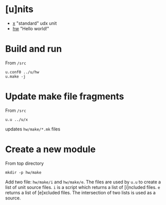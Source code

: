 # [u]nits

* [x](x/) "standard" udx unit
* [hw](hw/) "Hello world!"

# Build and run

From `/src`

    u.conf0 ../u/hw
	u.make -j

# Update make file fragments

From `/src`

    u.u ../u/x

updates `hw/make/*.mk` files

# Create a new module

From top directory

    mkdir -p hw/make

Add two file: `hw/make/i` and `hw/make/e`. The files are used by `u.u`
to create a list of unit source files. `i` is a script which returns a
list of [i]ncluded files. `e` returns a list of [e]xcluded files. The
intersection of two lists is used as a source.
